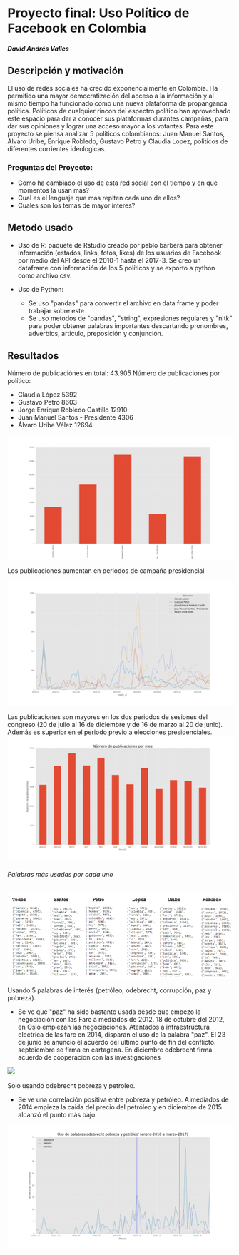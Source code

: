 # Proyecto final: Uso Político de Facebook en Colombia
##### David Andrés Valles






## Descripción y motivación
El uso de redes sociales ha crecido exponencialmente en Colombia. Ha permitido una mayor democratización del acceso a la información y al mismo tiempo ha funcionado como una nueva plataforma de propanganda política. Políticos de cualquier rincon del espectro político han aprovechado este espacio para dar a conocer sus plataformas durantes campañas, para dar sus opiniones y lograr una acceso mayor a los votantes. Para este proyecto se piensa analizar 5 políticos colombianos: Juan Manuel Santos, Alvaro Uribe, Enrique Robledo, Gustavo Petro y Claudia Lopez, politicos de diferentes corrientes ideologicas. 

### Preguntas del Proyecto:
- Como ha cambiado el uso de esta red social con el tiempo y en que momentos la usan más?
- Cual es el lenguaje que mas repiten cada uno de ellos? 
- Cuales son los temas de mayor interes?


## Metodo usado
- Uso de R:
 paquete de Rstudio creado por pablo barbera para obtener información (estados, links, fotos, likes) de los usuarios de Facebook por medio del API desde el 2010-1 hasta el 2017-3.
 Se creo un dataframe con información de los 5 políticos y se exporto a python como archivo csv.
 
- Uso de Python:
    - Se uso "pandas" para convertir el archivo en data frame y poder trabajar sobre este
    - Se uso metodos de "pandas", "string", expresiones regulares y "nltk" para poder obtener palabras importantes descartando pronombres,       adverbios, articulo, preposición y conjunción.
## Resultados
Número de publicaciónes en total: 43.905
Número de publicaciones por político:
  - Claudia López                       5392
  - Gustavo Petro                       8603
  - Jorge Enrique Robledo Castillo     12910
  - Juan Manuel Santos - Presidente     4306
  - Álvaro Uribe Vélez                 12694
  <img src="publica.png">
  
Los publicaciones aumentan en periodos de campaña presidencial

<img src="data_month.png">


Las publicaciones son mayores en los dos periodos de sesiones  del congreso (20 de julio al 16 de diciembre y de 16 de marzo al  20 de junio). Además es superior en el periodo previo a elecciones presidenciales.
<img src="meses.png">

###### Palabras más usadas por cada uno
<img src="Captura.PNG">

Usando 5 palabras de interés (petróleo, odebrecht, corrupción, paz y pobreza). 
- Se ve que "paz" ha sido bastante usada desde  que empezo la negociación con las Farc a mediados de 2012. 18 de octubre del 2012, en Oslo empiezan las negociaciones. Atentados a infraestructura electrica de las farc en 2014, disparan el uso de  la palabra "paz". El  23 de junio se anuncio el acuerdo del ultimo punto de fin del conflicto. septeiembre se firma en cartagena. En diciembre odebrecht firma acuerdo de cooperacion con las investigaciones 
<img src="paz_y_corrupción.png">

Solo usando odebrecht pobreza y petroleo.
- Se ve una correlación positiva entre pobreza y petróleo. A mediados de 2014 empieza la caida del precio del petróleo  y en diciembre de 2015 alcanzó el punto más bajo.
<img src="petroleo.png">



